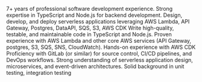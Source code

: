 7+ years of professional software development experience.
Strong expertise in TypeScript and Node.js for backend development.
Design, develop, and deploy serverless applications leveraging AWS Lambda, API Gateway, Postgres,  DataAPI, SQS, S3, AWS CDK
Write high-quality, testable, and maintainable code in TypeScript and Node.js.
Proven experience with AWS Lambda and other core AWS services (API Gateway, postgres, S3, SQS, SNS, CloudWatch).
Hands-on experience with AWS CDK
Proficiency with GitLab (or similar) for source control, CI/CD pipelines, and DevOps workflows.
Strong understanding of serverless application design, microservices, and event-driven architectures.
Solid background in unit testing, integration testing
 
